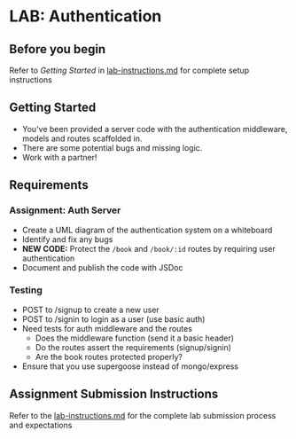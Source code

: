 # LAB: Authentication

## Before you begin
Refer to *Getting Started* in [lab-instructions.md](../../../reference/submission-instructions/labs.md) for complete setup instructions

## Getting Started
* You've been provided a server code with the authentication middleware, models and routes scaffolded in.
* There are some potential bugs and missing logic.
* Work with a partner!

## Requirements

### Assignment: Auth Server
* Create a UML diagram of the authentication system on a whiteboard
* Identify and fix any bugs
* **NEW CODE:** Protect the `/book` and `/book/:id` routes by requiring user authentication
* Document and publish the code with JSDoc

### Testing
* POST to /signup to create a new user
* POST to /signin to login as a user (use basic auth)
* Need tests for auth middleware and the routes
  * Does the middleware function (send it a basic header)
  * Do the routes assert the requirements (signup/signin)
  * Are the book routes protected properly?
* Ensure that you use supergoose instead of mongo/express


## Assignment Submission Instructions
Refer to the [lab-instructions.md](../../../reference/submission-instructions/labs.md) for the complete lab submission process and expectations


